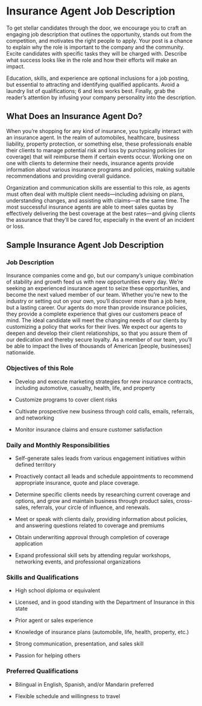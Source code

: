 # Insurance Agent Job Description

To get stellar candidates through the door, we encourage you to craft an engaging job description that outlines the opportunity, stands out from the competition, and motivates the right people to apply. Your post is a chance to explain why the role is important to the company and the community. Excite candidates with specific tasks they will be charged with. Describe what success looks like in the role and how their efforts will make an impact.

Education, skills, and experience are optional inclusions for a job posting, but essential to attracting and identifying qualified applicants. Avoid a laundry list of qualifications; 6 and less works best. Finally, grab the reader’s attention by infusing your company personality into the description.
## What Does an Insurance Agent Do?

When you’re shopping for any kind of insurance, you typically interact with an insurance agent. In the realm of automobiles, healthcare, business liability, property protection, or something else, these professionals enable their clients to manage potential risk and loss by purchasing policies (or coverage) that will reimburse them if certain events occur. Working one on one with clients to determine their needs, insurance agents provide information about various insurance programs and policies, making suitable recommendations and providing overall guidance.

Organization and communication skills are essential to this role, as agents must often deal with multiple client needs—including advising on plans, understanding changes, and assisting with claims—at the same time. The most successful insurance agents are able to meet sales quotas by effectively delivering the best coverage at the best rates—and giving clients the assurance that they’ll be cared for, especially in the event of an incident or loss.
## Sample Insurance Agent Job Description

### Job Description

Insurance companies come and go, but our company’s unique combination of stability and growth feed us with new opportunities every day. We’re seeking an experienced insurance agent to seize these opportunities, and become the next valued member of our team. Whether you’re new to the industry or setting out on your own, you’ll discover more than a job here, but a lasting career. Our agents do more than provide insurance policies, they provide a complete experience that gives our customers peace of mind. The ideal candidate will meet the changing needs of our clients by customizing a policy that works for their lives. We expect our agents to deepen and develop their client relationships, so that you assure them of our dedication and thereby secure loyalty. As a member of our team, you’ll be able to impact the lives of thousands of American [people, businesses] nationwide.

### Objectives of this Role

* Develop and execute marketing strategies for new insurance contracts, including automotive, casualty, health, life, and property

* Customize programs to cover client risks

* Cultivate prospective new business through cold calls, emails, referrals, and networking

* Monitor insurance claims and ensure customer satisfaction

### Daily and Monthly Responsibilities

* Self-generate sales leads from various engagement initiatives within defined territory

* Proactively contact all leads and schedule appointments to recommend appropriate insurance, quote and place coverage.

* Determine specific clients needs by researching current coverage and options, and grow and maintain business through product sales, cross-sales, referrals, your circle of influence, and renewals.

* Meet or speak with clients daily, providing information about policies, and answering questions related to coverage and premiums

* Obtain underwriting approval through completion of coverage application

* Expand professional skill sets by attending regular workshops, networking events, and professional organizations

### Skills and Qualifications

* High school diploma or equivalent

* Licensed, and in good standing with the Department of Insurance in this state

* Prior agent or sales experience

* Knowledge of insurance plans (automobile, life, health, property, etc.)

* Strong communication, presentation, and sales skill

* Passion for helping others

### Preferred Qualifications

* Bilingual in English, Spanish, and/or Mandarin preferred

* Flexible schedule and willingness to travel

